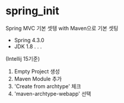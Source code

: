 # spring_init

Spring MVC 기본 셋텡 with Maven으로 기본 셋팅
  - Spring 4.3.0
  -  JDK 1.8
  .
  .
  .


(Intellij 15기준)
1. Empty Project 생성
2. Maven Module 추가
3. 'Create from archtype' 체크
4. 'maven-archtype-webapp' 선택
  
